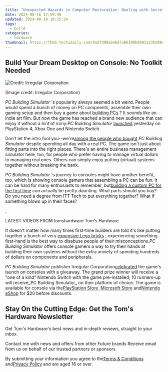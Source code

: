 ```yaml
---
title: "Unexpected Hazards in Computer Restoration: Dealing with Secret Weapons & Rodents"
date: 2024-08-16 17:59:48
updated: 2024-08-18 10:25:24
tags:
  - build
categories:
  - hardware
thumbnail: https://thmb.techidaily.com/9adfd98abe6d7a86109b6983123bd98e50d69397f564458217ca6fcd1b71cca2.jpg
---
```


## Build Your Dream Desktop on Console: No Toolkit Needed

![Credit: Irregular Corporation](https://cdn.mos.cms.futurecdn.net/BU2Auw6YSHh4zi7aKsN8KV-320-80.jpg)

 (Image credit: Irregular Corporation)

_PC Building Simulator_ 's popularity always seemed a bit weird. People would spend a bunch of money on PC compnents, assemble their own gaming setup and then buy a game about [building PCs](https://tools.techidaily.com) ? It sounds like an indie art film. But now the game has reached a brand new audience that can enjoy it without a hint of irony:_PC Building Simulator_ [launched](https://theirregularcorporation.com/en%5Fgb/pc-building-simulator-console-edition) yesterday on PlayStation 4, Xbox One and Nintendo Switch.

 Don't let the intro fool you--we're[among the people who bought](https://tools.techidaily.com) _PC Building Simulator_ despite spending all day with a real PC. The game isn't just about fitting parts into the right places. There's an entire business management simulator here, too, for people who prefer having to manage virtual dollars to managing real ones. Others can simply enjoy putting (virtual) systems together without breaking the bank.

_PC Building Simulator_ 's journey to consoles might have another benefit, too, which is showing console gamers that assembling a PC can be fun. It can be hard for many enthusiasts to remember, but[building a custom PC for the first time](https://tools.techidaily.com) can actually be pretty daunting. What parts should you buy? Do you need a degree from ITT Tech to put everything together? What if something blows up in their faces?

.

 LATEST VIDEOS FROM tomshardware Tom's Hardware

 It doesn't matter how many times first-time builders are told it's like putting together a bunch of very [expensive Lego bricks](https://tools.techidaily.com) ; experiencing something first-hand is the best way to disabuse people of their misconceptions._PC Building Simulator_ offers console gamers a way to try their hands at building their own systems without the extra anxiety of spending hundreds of dollars on components and peripherals.

_PC Building Simulator_ publisher Irregular Corporation[celebrated](https://theirregularcorporation.com/custom-nintendo-switch-giveaway/) the game's launch on consoles with a giveaway. The grand prize winner will receive a "one of a kind" Nintendo Switch with the game pre-installed; 10 runners-up will receive_PC Building Simulator_ on their platform of choice. The game is available for console via the[PlayStation Store](https://store.playstation.com/en-us/product/UP5097-CUSA15916%5F00-0000000000000000) ,[Microsoft Store](https://www.microsoft.com/en-us/p/pc-building-simulator/9pgtzh51b3s8?activetab=pivot%3Aoverviewtab) and[Nintendo eShop](https://www.nintendo.com/games/detail/pc-building-simulator-switch/) for $20 before discounts.

## Stay On the Cutting Edge: Get the Tom's Hardware Newsletter

 Get Tom's Hardware's best news and in-depth reviews, straight to your inbox.

 Contact me with news and offers from other Future brands  Receive email from us on behalf of our trusted partners or sponsors

 By submitting your information you agree to the[Terms & Conditions](https://futureplc.com/terms-conditions/) and[Privacy Policy](https://futureplc.com/privacy-policy/) and are aged 16 or over.

<ins class="adsbygoogle"
     style="display:block"
     data-ad-format="autorelaxed"
     data-ad-client="ca-pub-7571918770474297"
     data-ad-slot="1223367746"></ins>



<ins class="adsbygoogle"
     style="display:block"
     data-ad-client="ca-pub-7571918770474297"
     data-ad-slot="8358498916"
     data-ad-format="auto"
     data-full-width-responsive="true"></ins>
